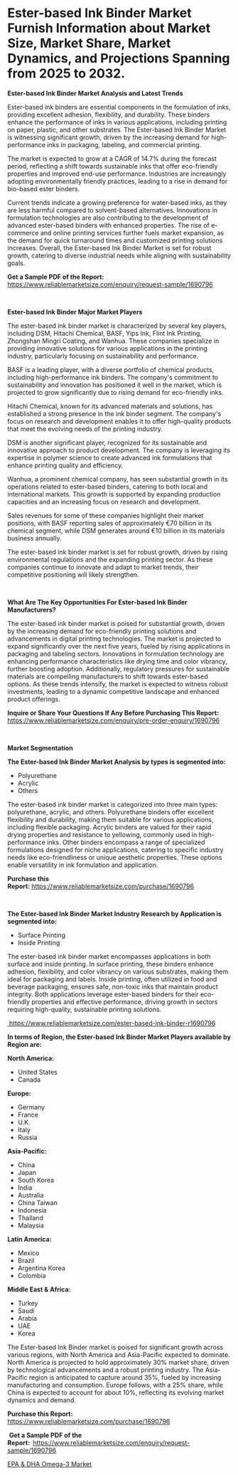 <p><h1>Ester-based Ink Binder Market Furnish Information about Market Size, Market Share, Market Dynamics, and Projections Spanning from 2025 to 2032.</h1></p><p><strong>Ester-based Ink Binder Market Analysis and Latest Trends</strong></p>
<p><p>Ester-based ink binders are essential components in the formulation of inks, providing excellent adhesion, flexibility, and durability. These binders enhance the performance of inks in various applications, including printing on paper, plastic, and other substrates. The Ester-based Ink Binder Market is witnessing significant growth, driven by the increasing demand for high-performance inks in packaging, labeling, and commercial printing. </p><p>The market is expected to grow at a CAGR of 14.7% during the forecast period, reflecting a shift towards sustainable inks that offer eco-friendly properties and improved end-use performance. Industries are increasingly adopting environmentally friendly practices, leading to a rise in demand for bio-based ester binders. </p><p>Current trends indicate a growing preference for water-based inks, as they are less harmful compared to solvent-based alternatives. Innovations in formulation technologies are also contributing to the development of advanced ester-based binders with enhanced properties. The rise of e-commerce and online printing services further fuels market expansion, as the demand for quick turnaround times and customized printing solutions increases. Overall, the Ester-based Ink Binder Market is set for robust growth, catering to diverse industrial needs while aligning with sustainability goals.</p></p>
<p><strong>Get a Sample PDF of the Report:&nbsp;</strong> <a href="https://www.reliablemarketsize.com/enquiry/request-sample/1690796?utm_campaign=1952&utm_medium=2&utm_source=Github&utm_content=ia&utm_term=06012025&utm_id=ester-based-ink-binder">https://www.reliablemarketsize.com/enquiry/request-sample/1690796</a></p>
<p>&nbsp;</p>
<p><strong>Ester-based Ink Binder Major Market Players</strong></p>
<p><p>The ester-based ink binder market is characterized by several key players, including DSM, Hitachi Chemical, BASF, Yips Ink, Flint Ink Printing, Zhongshan Mingri Coating, and Wanhua. These companies specialize in providing innovative solutions for various applications in the printing industry, particularly focusing on sustainability and performance.</p><p>BASF is a leading player, with a diverse portfolio of chemical products, including high-performance ink binders. The company's commitment to sustainability and innovation has positioned it well in the market, which is projected to grow significantly due to rising demand for eco-friendly inks.</p><p>Hitachi Chemical, known for its advanced materials and solutions, has established a strong presence in the ink binder segment. The company's focus on research and development enables it to offer high-quality products that meet the evolving needs of the printing industry.</p><p>DSM is another significant player, recognized for its sustainable and innovative approach to product development. The company is leveraging its expertise in polymer science to create advanced ink formulations that enhance printing quality and efficiency.</p><p>Wanhua, a prominent chemical company, has seen substantial growth in its operations related to ester-based binders, catering to both local and international markets. This growth is supported by expanding production capacities and an increasing focus on research and development.</p><p>Sales revenues for some of these companies highlight their market positions, with BASF reporting sales of approximately €70 billion in its chemical segment, while DSM generates around €10 billion in its materials business annually.</p><p>The ester-based ink binder market is set for robust growth, driven by rising environmental regulations and the expanding printing sector. As these companies continue to innovate and adapt to market trends, their competitive positioning will likely strengthen.</p></p>
<p>&nbsp;</p>
<p><strong>What Are The Key Opportunities For Ester-based Ink Binder Manufacturers?</strong></p>
<p><p>The ester-based ink binder market is poised for substantial growth, driven by the increasing demand for eco-friendly printing solutions and advancements in digital printing technologies. The market is projected to expand significantly over the next five years, fueled by rising applications in packaging and labeling sectors. Innovations in formulation technology are enhancing performance characteristics like drying time and color vibrancy, further boosting adoption. Additionally, regulatory pressures for sustainable materials are compelling manufacturers to shift towards ester-based options. As these trends intensify, the market is expected to witness robust investments, leading to a dynamic competitive landscape and enhanced product offerings.</p></p>
<p><strong>Inquire or Share Your Questions If Any Before Purchasing This Report:</strong> <a href="https://www.reliablemarketsize.com/enquiry/pre-order-enquiry/1690796?utm_campaign=1952&utm_medium=2&utm_source=Github&utm_content=ia&utm_term=06012025&utm_id=ester-based-ink-binder">https://www.reliablemarketsize.com/enquiry/pre-order-enquiry/1690796</a></p>
<p>&nbsp;</p>
<p><strong>Market Segmentation</strong></p>
<p><strong>The Ester-based Ink Binder Market Analysis by types is segmented into:</strong></p>
<p><ul><li>Polyurethane</li><li>Acrylic</li><li>Others</li></ul></p>
<p><p>The ester-based ink binder market is categorized into three main types: polyurethane, acrylic, and others. Polyurethane binders offer excellent flexibility and durability, making them suitable for various applications, including flexible packaging. Acrylic binders are valued for their rapid drying properties and resistance to yellowing, commonly used in high-performance inks. Other binders encompass a range of specialized formulations designed for niche applications, catering to specific industry needs like eco-friendliness or unique aesthetic properties. These options enable versatility in ink formulation and application.</p></p>
<p><strong>Purchase this Report:&nbsp;</strong><a href="https://www.reliablemarketsize.com/purchase/1690796?utm_campaign=1952&utm_medium=2&utm_source=Github&utm_content=ia&utm_term=06012025&utm_id=ester-based-ink-binder">https://www.reliablemarketsize.com/purchase/1690796</a></p>
<p>&nbsp;</p>
<p><strong>The Ester-based Ink Binder Market Industry Research by Application is segmented into:</strong></p>
<p><ul><li>Surface Printing</li><li>Inside Printing</li></ul></p>
<p><p>The ester-based ink binder market encompasses applications in both surface and inside printing. In surface printing, these binders enhance adhesion, flexibility, and color vibrancy on various substrates, making them ideal for packaging and labels. Inside printing, often utilized in food and beverage packaging, ensures safe, non-toxic inks that maintain product integrity. Both applications leverage ester-based binders for their eco-friendly properties and effective performance, driving growth in sectors requiring high-quality, sustainable printing solutions.</p></p>
<p><a href="https://www.reliablemarketsize.com/ester-based-ink-binder-r1690796?utm_campaign=1952&utm_medium=2&utm_source=Github&utm_content=ia&utm_term=06012025&utm_id=ester-based-ink-binder">&nbsp;https://www.reliablemarketsize.com/ester-based-ink-binder-r1690796</a></p>
<p><strong>In terms of Region, the Ester-based Ink Binder Market Players available by Region are:</strong></p>
<p>
    <p> <strong> North America: </strong>
        <ul>
            <li>United States</li>
            <li>Canada</li>
        </ul>
        </p> 
    <p> <strong> Europe: </strong>
        <ul>
            <li>Germany</li>
            <li>France</li>
            <li>U.K.</li>
            <li>Italy</li>
            <li>Russia</li>
        </ul>
        </p> 
    <p> <strong> Asia-Pacific: </strong>
        <ul>
            <li>China</li>
            <li>Japan</li>
            <li>South Korea</li>
            <li>India</li>
            <li>Australia</li>
            <li>China Taiwan</li>
            <li>Indonesia</li>
            <li>Thailand</li>
            <li>Malaysia</li>
        </ul>
        </p> 
    <p> <strong> Latin America: </strong>
        <ul>
            <li>Mexico</li>
            <li>Brazil</li>
            <li>Argentina Korea</li>
            <li>Colombia</li>
        </ul>
        </p> 
    <p> <strong> Middle East & Africa: </strong>
        <ul>
            <li>Turkey</li>
            <li>Saudi</li>
            <li>Arabia</li>
            <li>UAE</li>
            <li>Korea</li>
        </ul>
    </p>
    </p>
<p><p>The Ester-based Ink Binder market is poised for significant growth across various regions, with North America and Asia-Pacific expected to dominate. North America is projected to hold approximately 30% market share, driven by technological advancements and a robust printing industry. The Asia-Pacific region is anticipated to capture around 35%, fueled by increasing manufacturing and consumption. Europe follows, with a 25% share, while China is expected to account for about 10%, reflecting its evolving market dynamics and demand.</p></p>
<p><strong>Purchase this Report: </strong><a href="https://www.reliablemarketsize.com/purchase/1690796?utm_campaign=1952&utm_medium=2&utm_source=Github&utm_content=ia&utm_term=06012025&utm_id=ester-based-ink-binder">https://www.reliablemarketsize.com/purchase/1690796</a></p>
<p>&nbsp;<strong>Get a Sample PDF of the Report:&nbsp;&nbsp;</strong><a href="https://www.reliablemarketsize.com/enquiry/request-sample/1690796?utm_campaign=1952&utm_medium=2&utm_source=Github&utm_content=ia&utm_term=06012025&utm_id=ester-based-ink-binder">https://www.reliablemarketsize.com/enquiry/request-sample/1690796</a></p>
<p><strong></strong></p>
<p><p><a href="https://github.com/dringals/Market-Research-Report-List-6/blob/main/epa-dha-omega-3-market.md?utm_campaign=1952&utm_medium=2&utm_source=Github&utm_content=ia&utm_term=06012025&utm_id=ester-based-ink-binder">EPA & DHA Omega-3 Market</a></p></p>